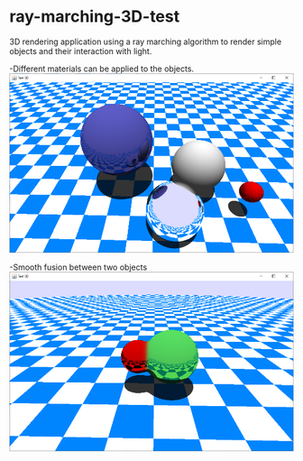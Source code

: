 # ray-marching-3D-test

3D rendering application using a ray marching algorithm to render simple objects and their interaction with light.

-Different materials can be applied to the objects.
![alt text](https://github.com/MaximeClmnt/ray-marching-3D-test/blob/main/screenshots/Exemple2.PNG?raw=true)

-Smooth fusion between two objects
![alt text](https://github.com/MaximeClmnt/ray-marching-3D-test/blob/main/screenshots/Exemple4.PNG?raw=true) 
